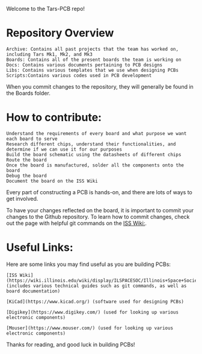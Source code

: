 
Welcome to the Tars-PCB repo! 

# Repository Overview
```
Archive: Contains all past projects that the team has worked on, including Tars Mk1, Mk2, and Mk3
Boards: Contains all of the present boards the team is working on
Docs: Contains various documents pertaining to PCB designs
Libs: Contains various templates that we use when designing PCBs
Scripts:Contains various codes used in PCB development
```
When you commit changes to the repository, they will generally be found in the Boards folder. 

# How to contribute:
```There are many ways to contribute to the PCBs that we build for the rocket. The timeline for building a PCB is usually as follows: 
Understand the requirements of every board and what purpose we want each board to serve
Research different chips, understand their functionalities, and determine if we can use it for our purposes
Build the board schematic using the datasheets of different chips 
Route the board 
Once the board is manufactured, solder all the components onto the board
Debug the board 
Document the board on the ISS Wiki 
```
Every part of constructing a PCB is hands-on, and there are lots of ways to get involved. 

To have your changes reflected on the board, it is important to commit your changes to the Github repository. To learn how to commit changes, check out the page with helpful git commands on the [ISS Wiki:](https://wiki.illinois.edu/wiki/pages/viewpage.action?pageId=779063487). 


# Useful Links:
Here are some links you may find useful as you are building PCBs: 
```
[ISS Wiki](https://wiki.illinois.edu/wiki/display/ILSPACESOC/Illinois+Space+Society) (includes various technical guides such as git commands, as well as board documentation) 

[KiCad](https://www.kicad.org/) (software used for designing PCBs)

[Digikey](https://www.digikey.com/) (used for looking up various electronic components)

[Mouser](https://www.mouser.com/) (used for looking up various electronic components)
```
Thanks for reading, and good luck in building PCBs! 






